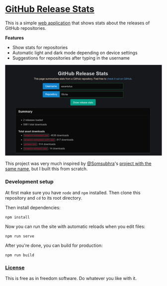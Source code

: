 # [GitHub Release Stats](https://ghstats.010.one)
This is a simple [web application](https://ghstats.010.one) that shows stats about the releases of GitHub repositories.

**Features**
* Show stats for repositories
* Automatic light and dark mode depending on device settings
* Suggestions for repositories after typing in the username

![Screenshot showing the summary section for one of my projects](.github/img/screenshot-darkmode.png)

This project was very much inspired by [@Somsubhra](https://github.com/Somsubhra)'s [project with the same name](https://github.com/Somsubhra/github-release-stats), but I built this from scratch.

### Development setup
At first make sure you have `node` and `npm` installed. Then clone this repository and `cd` to its root directory.

Then install dependencies:
```
npm install
```

Now you can run the site with automatic reloads when you edit files:
```
npm run serve
```

After you're done, you can build for production:
```
npm run build
```

### [License](LICENSE)
This is free as in freedom software. Do whatever you like with it.
